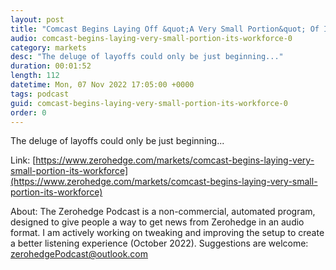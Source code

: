 ```yaml
---
layout: post
title: "Comcast Begins Laying Off &quot;A Very Small Portion&quot; Of Its Workforce"
audio: comcast-begins-laying-very-small-portion-its-workforce-0
category: markets
desc: "The deluge of layoffs could only be just beginning..."
duration: 00:01:52
length: 112
datetime: Mon, 07 Nov 2022 17:05:00 +0000
tags: podcast
guid: comcast-begins-laying-very-small-portion-its-workforce-0
order: 0
---
```

The deluge of layoffs could only be just beginning...

Link: [https://www.zerohedge.com/markets/comcast-begins-laying-very-small-portion-its-workforce](https://www.zerohedge.com/markets/comcast-begins-laying-very-small-portion-its-workforce)

About: The Zerohedge Podcast is a non-commercial, automated program, designed to give people a way to get news from Zerohedge in an audio format.  I am actively working on tweaking and improving the setup to create a better listening experience (October 2022).  Suggestions are welcome: [zerohedgePodcast@outlook.com](mailto:zerohedgePodcast@outlook.com)